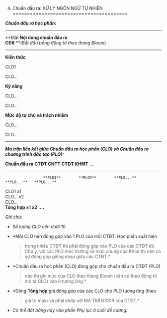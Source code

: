 4. Chuẩn đầu ra: XỬ LÝ NGÔN NGỮ TỰ NHIÊN
========================================

***Chuẩn đầu ra học phần:***

  --------------------------------------------------------------------------------
  **Mã\                              **Nội dung chuẩn đầu ra\
  CĐR**                              **(*Bắt đầu bằng động từ theo thang Bloom*)
  ---------------------------------- ---------------------------------------------
  **Kiến thức**                      

  CLO1                               

  CLO...                             

                                     

  **Kỹ năng**                        

  CLO...                             

  CLO...                             

                                     

  **Mức độ tự chủ và trách nhiệm**   

  CLO...                             

  CLO...                             

                                     
  --------------------------------------------------------------------------------

***Ma trận liên kết giữa Chuẩn đầu ra học phần (CLO) và Chuẩn đầu ra
chương trình đào tạo (PLO):***

  **Chuẩn đầu ra**   **CTĐT CNTT**   **CTĐT KHMT**   **...**                                
  ------------------ --------------- --------------- ------------ ------------ ------------ --
                     **PLO1**        **PLO2**        **PLO...**   **PLO...**   **PLO...**   
  CLO1               x1                                                                     
  CLO...                             x2                                                     
  CLO...                                                                                    
  **Tổng hợp**       **x1**          **x2**          **....**                               

*Ghi chú:*

-   *Số lượng CLO nên dưới 10*

-   *Mỗi CLO nên đóng góp vào 1 PLO của mỗi CTĐT. Học phần xuất hiện
    > trong nhiều CTĐT thì phải đóng góp vào PLO của các CTĐT đó. Chú ý,
    > với các PLO mức trường và mức chung của Khoa thì nên có sự đóng
    > góp giống nhau giữa các CTĐT.*

-   *Chuẩn đầu ra học phần (CLO) đóng góp cho chuẩn đầu ra CTĐT (PLO)
    > nào thì ghi mức của CLO theo thang Bloom (căn cứ theo động từ mô
    > tả CLO) vào ô tương ứng.*

-   *Dòng **Tổng hợp** ghi đóng góp của các CLO cho PLO tương ứng (theo
    > giá trị max) và phải khớp với MA TRẬN CĐR của CTĐT.*

-   *Có thể đặt bảng này vào phần Phụ lục ở cuối đề cương.*

